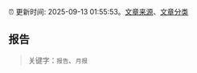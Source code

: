 :alarm_clock: 更新时间: 2025-09-13 01:55:53。[文章来源](/README.md)、[文章分类](/TAGS.md)

## 报告


> 关键字：`报告`、`月报`



